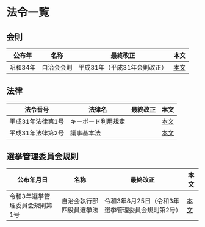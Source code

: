 # 法令一覧

## 会則

| 公布年   | 名称       | 最終改正                     | 本文                     |
| -------- | ---------- | ---------------------------- | ------------------------ |
| 昭和34年 | 自治会会則 | 平成31年（平成31年会則改正） | [本文](/法令/自治会会則.md) |

## 法律

| 法令番号          | 法律名             | 最終改正 | 本文                             |
| ----------------- | ------------------ | -------- | -------------------------------- |
| 平成31年法律第1号 | キーボード利用規定 |          | [本文](/法令/キーボード利用規定.md) |
| 平成31年法律第2号 | 議事基本法         |          | [本文](/法令/議事基本法.md)         |

## 選挙管理委員会規則

| 公布年月日                     | 名称                     | 最終改正                                         | 本文                                   |
| ------------------------------ | ------------------------ | ------------------------------------------------ | -------------------------------------- |
| 令和3年選挙管理委員会規則第1号 | 自治会執行部四役員選挙法 | 令和3年8月25日（令和3年選挙管理委員会規則第2号） | [本文](/法令/自治会執行部四役員選挙法.md) |
